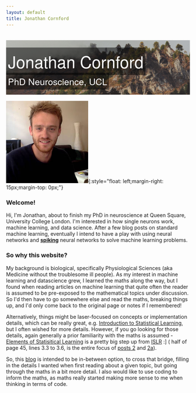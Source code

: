 ```yaml
---
layout: default
title: Jonathan Cornford
---
```


<style>
.banner_image {
      padding-top: 20px;     
 }
 .image_container { 
   position: relative; 
   
   width: 100%; /* for IE 6 */
}
p span{
position: absolute;
   text-align:center;
   left: 0%;
   bottom:10%;
   color: white; 
   font:  25px  'HelveticaNeue-Light', 'Helvetica Neue Light','Helvetica Neue','Open Sans', 'Lora','Arial', 'Times New Roman'; 
   letter-spacing: 0px;  
   background: rgb(0, 0, 0); /* fallback color */
   background: rgba(0, 0, 0, 0.5);
   padding: 5px; 

}
 h1 { 
   position: absolute;
   text-align:center;
   
   left: 0%;
   bottom:25%;
   //width: 100%; 
}
 h1 span { 
   color: white; 
   font:  45px  'HelveticaNeue-Light', 'Helvetica Neue Light','Helvetica Neue','Open Sans', 'Lora','Arial', 'Times New Roman'; 
   letter-spacing: 0px;  
   background: rgb(0, 0, 0); /* fallback color */
   background: rgba(0, 0, 0, 0.5);
   padding: 5px; 
}
@media (max-width: 400px){

    h1 span{
    font-size:30px;
    }
    p span{
    font-size:15px;
    bottom:5%;
    }
    #welcome-to-my-home-page,#why-this-website {
    font-size:25px;
    }
}
</style>

<div class="image_container">
<img class= "banner_image" src="img/color_cropped.jpg">
<h1><span>Jonathan Cornford </span></h1>
<p><span> PhD Neuroscience, UCL</span></p>

</div>


![my-mugshot](/img/photojc.jpg){:style="float: left;margin-right: 15px;margin-top: 0px;"}

### Welcome!
Hi, I'm Jonathan, about to finish my PhD in neuroscience at Queen Square, University College London. I'm interested in how
 single neurons work, machine learning, and data science. After a few blog posts on standard machine learning, eventually I intend to have a play with
  using neural networks and [**spiking**](Izhikevich_model/) neural networks to solve machine learning problems.
 
 

### So why this website?
My background is biological, specifically Physiological Sciences (aka Medicine without the troublesome ill people). As my interest in machine learning and datascience grew,
 I learned the maths along the way, but I found when reading articles on machine learning that quite often the reader is
 assumed to be pre-exposed to the mathematical topics under discussion. So I'd then have to go somewhere else and read the maths,
 breaking things up, and I'd only come back to the original page or notes if I remembered!

 Alternatively, things might be laser-focused on concepts
 or implementation details, which can be really great, e.g. [Introduction to Statistical Learning](http://www-bcf.usc.edu/~gareth/ISL/),
  but I often wished for more details. However, if you go looking for those details, again generally a prior familiarity 
  with the maths is assumed - [Elements of Statisitical Learning](https://statweb.stanford.edu/~tibs/ElemStatLearn/)
 is a pretty big step up from [ISLR](http://www-bcf.usc.edu/~gareth/ISL/) :] ( half of page 45, lines 3.3 to 3.6, is the entire focus of [posts 2](2017-01-07-least-squares-for-dummies/) and [2a](2017-01-08-scalar-by-vector-derivatives-for-least-squares)). 
 
 
So, this [blog](/blog/) is intended to be in-between option, to cross that bridge, filling in the details I wanted
 when first reading about a given topic, but going through the maths in a bit more detail. I also would like to use coding to inform the maths, as maths really started making
  more sense to me when thinking in terms of code. 

<a href="{{ blog | prepend: site.baseurl }}">